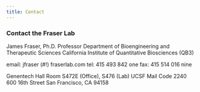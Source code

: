 ```yaml
---
title: Contact
---
```



### Contact the Fraser Lab

James Fraser, Ph.D.
Professor
Department of Bioengineering and Therapeutic Sciences
California Institute of Quantitative Biosciences (QB3)

email: jfraser (#!) fraserlab.com
tel: 415 493 842 one
fax: 415 514 016 nine

Genentech Hall Room S472E (Office), S476 (Lab)
UCSF Mail Code 2240
600 16th Street
San Francisco, CA 94158
